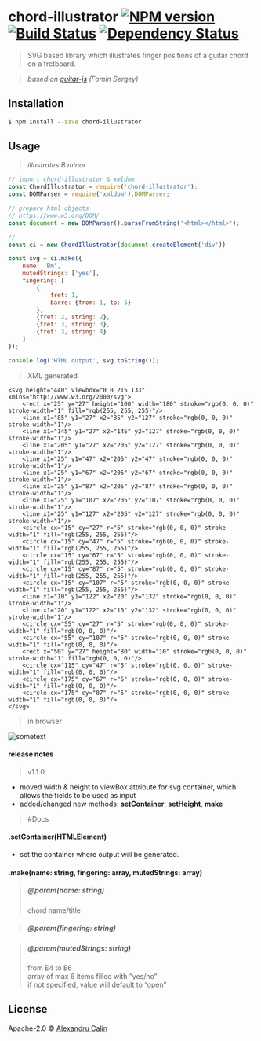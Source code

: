 # chord-illustrator [![NPM version][npm-image]][npm-url] [![Build Status][travis-image]][travis-url] [![Dependency Status][daviddm-image]][daviddm-url]
> SVG based library which illustrates finger positions of a guitar chord on a fretboard.

> _based on [guitar-js](https://www.npmjs.com/package/guitar-js) (Fomin Sergey)_

## Installation
```sh
$ npm install --save chord-illustrator
```

## Usage
>*illustrates B minor*
```js
// import chord-illustrator & xmldom
const ChordIllustrator = require('chord-illustrator');
const DOMParser = require('xmldom').DOMParser;

// prepare html objects
// https://www.w3.org/DOM/
const document = new DOMParser().parseFromString('<html></html>');

// 
const ci = new ChordIllustrator(document.createElement('div'))

const svg = ci.make({
    name: 'Bm',
    mutedStrings: ['yes'],
    fingering: [
        {
            fret: 1,
            barre: {from: 1, to: 5}
        },
        {fret: 2, string: 2},
        {fret: 3, string: 3},
        {fret: 3, string: 4}
    ]
});

console.log('HTML output', svg.toString());
```

> XML generated
```xhtml
<svg height="440" viewbox="0 0 215 133" xmlns="http://www.w3.org/2000/svg">
    <rect x="25" y="27" height="100" width="180" stroke="rgb(0, 0, 0)" stroke-width="1" fill="rgb(255, 255, 255)"/>
    <line x1="85" y1="27" x2="85" y2="127" stroke="rgb(0, 0, 0)" stroke-width="1"/>
    <line x1="145" y1="27" x2="145" y2="127" stroke="rgb(0, 0, 0)" stroke-width="1"/>
    <line x1="205" y1="27" x2="205" y2="127" stroke="rgb(0, 0, 0)" stroke-width="1"/>
    <line x1="25" y1="47" x2="205" y2="47" stroke="rgb(0, 0, 0)" stroke-width="1"/>
    <line x1="25" y1="67" x2="205" y2="67" stroke="rgb(0, 0, 0)" stroke-width="1"/>
    <line x1="25" y1="87" x2="205" y2="87" stroke="rgb(0, 0, 0)" stroke-width="1"/>
    <line x1="25" y1="107" x2="205" y2="107" stroke="rgb(0, 0, 0)" stroke-width="1"/>
    <line x1="25" y1="127" x2="205" y2="127" stroke="rgb(0, 0, 0)" stroke-width="1"/>
    <circle cx="15" cy="27" r="5" stroke="rgb(0, 0, 0)" stroke-width="1" fill="rgb(255, 255, 255)"/>
    <circle cx="15" cy="47" r="5" stroke="rgb(0, 0, 0)" stroke-width="1" fill="rgb(255, 255, 255)"/>
    <circle cx="15" cy="67" r="5" stroke="rgb(0, 0, 0)" stroke-width="1" fill="rgb(255, 255, 255)"/>
    <circle cx="15" cy="87" r="5" stroke="rgb(0, 0, 0)" stroke-width="1" fill="rgb(255, 255, 255)"/>
    <circle cx="15" cy="107" r="5" stroke="rgb(0, 0, 0)" stroke-width="1" fill="rgb(255, 255, 255)"/>
    <line x1="10" y1="122" x2="20" y2="132" stroke="rgb(0, 0, 0)" stroke-width="1"/>
    <line x1="20" y1="122" x2="10" y2="132" stroke="rgb(0, 0, 0)" stroke-width="1"/>
    <circle cx="55" cy="27" r="5" stroke="rgb(0, 0, 0)" stroke-width="1" fill="rgb(0, 0, 0)"/>
    <circle cx="55" cy="107" r="5" stroke="rgb(0, 0, 0)" stroke-width="1" fill="rgb(0, 0, 0)"/>
    <rect x="50" y="27" height="80" width="10" stroke="rgb(0, 0, 0)" stroke-width="1" fill="rgb(0, 0, 0)"/>
    <circle cx="115" cy="47" r="5" stroke="rgb(0, 0, 0)" stroke-width="1" fill="rgb(0, 0, 0)"/>
    <circle cx="175" cy="67" r="5" stroke="rgb(0, 0, 0)" stroke-width="1" fill="rgb(0, 0, 0)"/>
    <circle cx="175" cy="87" r="5" stroke="rgb(0, 0, 0)" stroke-width="1" fill="rgb(0, 0, 0)"/>
</svg>
```
> in browser

![sometext](https://image.ibb.co/k9XznU/Screen_Shot_2018_09_23_at_18_33_23.png)

#### release notes
> v1.1.0
- moved width & height to viewBox attribute for svg container, which allows the fields to be used as input
- added/changed new methods: **setContainer**, **setHeight**, **make**

> #Docs

#### .setContainer(HTMLElement)
- set the container where output will be generated.

#### .make(name: string, fingering: array, mutedStrings: array)

>##### @param(name: string)
> chord name/title

>##### @param(fingering: string)
>

>##### @param(mutedStrings: string)
>from E4 to E6\
array of max 6 items filled with ”yes/no”\
if not specified, value will default to “open”


## License

Apache-2.0 © [Alexandru Calin](https://alexandrucalin.me/)


[npm-image]: https://badge.fury.io/js/chord-illustrator.svg
[npm-url]: https://npmjs.org/package/chord-illustrator
[travis-image]: https://travis-ci.org/calinalexandru/chord-illustrator.svg?branch=master
[travis-url]: https://travis-ci.org/calinalexandru/chord-illustrator
[daviddm-image]: https://david-dm.org/calinalexandru/chord-illustrator.svg?theme=shields.io
[daviddm-url]: https://david-dm.org/calinalexandru/chord-illustrator
